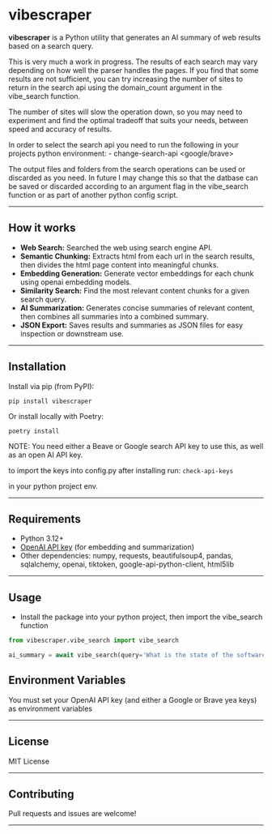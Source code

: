 # vibescraper

**vibescraper** is a Python utility that generates an AI summary of web results based on a search query.

This is very much a work in progress. The results of each search may vary depending on how well the parser handles the pages. If you find that some results are not sufficient, you can try increasing the number of sites to return in the search api using the domain_count argument in the vibe_search function.

The number of sites will slow the operation down, so you may need to experiment and find the optimal tradeoff that suits your needs, between speed and accuracy of results.

In order to select the search api you need to run the following in your projects python environment:
    - change-search-api <google/brave>


The output files and folders from the search operations can be used or discarded as you need.
In future I may change this so that the datbase can be saved or discarded according to an argument flag in the vibe_search function or as part of another python config script.

---





## How it works

- **Web Search:** Searched the web using search engine API.
- **Semantic Chunking:** Extracts html from each url in the search results, then divides the html page content into meaningful chunks.
- **Embedding Generation:** Generate vector embeddings for each chunk using openai embedding models.
- **Similarity Search:** Find the most relevant content chunks for a given search query.
- **AI Summarization:** Generates concise summaries of relevant content, then combines all summaries into a combined summary.
- **JSON Export:** Saves results and summaries as JSON files for easy inspection or downstream use.

---

## Installation

Install via pip (from PyPI):

`pip install vibescraper`

Or install locally with Poetry:

`poetry install`

NOTE:
You need either a Beave or Google search API key to use this, as well as an open AI API key.


to import the keys into config.py after installing run:
    `check-api-keys`

in your python project env.

---

## Requirements

- Python 3.12+
- [OpenAI API key](https://platform.openai.com/) (for embedding and summarization)
- Other dependencies: numpy, requests, beautifulsoup4, pandas, sqlalchemy, openai, tiktoken, google-api-python-client, html5lib

---

## Usage

- Install the package into your python project, then import the vibe_search function

```python
from vibescraper.vibe_search import vibe_search

ai_summary = await vibe_search(query='What is the state of the software development job market in 2025?', domain_count=10, text_model='gpt-4o')
```

## Environment Variables

You must set your OpenAI API key (and either a Google or Brave yea keys)  as environment variables

---

## License

MIT License

---

## Contributing

Pull requests and issues are welcome!

---

